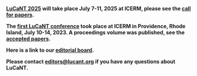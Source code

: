 <p><b><a href="https://icerm.brown.edu/topical_workshops/tw-25-lucant/">LuCaNT 2025</a> will take place <b>July 7-11, 2025</b> at ICERM, please see the <a href="https://lucant.org/submissions/">call for papers</a>.</p>

<p>The <a href="https://icerm.brown.edu/events/sc-23-lucant/">first LuCaNT conference</a> took place at ICERM in Providence, Rhode Island, July 10-14, 2023.  A proceedings volume was published, see the <a href="https://lucant.org/papers/">accepted papers</a>.</p>

<p>Here is a link to our <a href="https://lucant.org/editors/">editorial board</a>.</p>

<p>Please contact <a href="mailto:editors@lucant.org">editors@lucant.org</a> if you have any questions about LuCaNT.</p>
